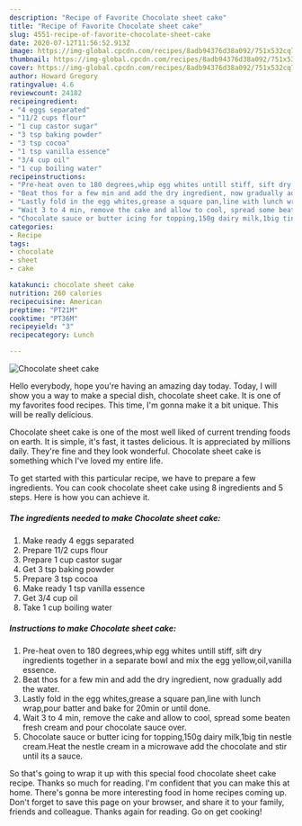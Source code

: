 ```yaml
---
description: "Recipe of Favorite Chocolate sheet cake"
title: "Recipe of Favorite Chocolate sheet cake"
slug: 4551-recipe-of-favorite-chocolate-sheet-cake
date: 2020-07-12T11:56:52.913Z
image: https://img-global.cpcdn.com/recipes/8adb94376d38a092/751x532cq70/chocolate-sheet-cake-recipe-main-photo.jpg
thumbnail: https://img-global.cpcdn.com/recipes/8adb94376d38a092/751x532cq70/chocolate-sheet-cake-recipe-main-photo.jpg
cover: https://img-global.cpcdn.com/recipes/8adb94376d38a092/751x532cq70/chocolate-sheet-cake-recipe-main-photo.jpg
author: Howard Gregory
ratingvalue: 4.6
reviewcount: 24182
recipeingredient:
- "4 eggs separated"
- "11/2 cups flour"
- "1 cup castor sugar"
- "3 tsp baking powder"
- "3 tsp cocoa"
- "1 tsp vanilla essence"
- "3/4 cup oil"
- "1 cup boiling water"
recipeinstructions:
- "Pre-heat oven to 180 degrees,whip egg whites untill stiff, sift dry ingredients together in a separate bowl and mix the egg yellow,oil,vanilla essence."
- "Beat thos for a few min and add the dry ingredient, now gradually add the water."
- "Lastly fold in the egg whites,grease a square pan,line with lunch wrap,pour batter and bake for 20min or until done."
- "Wait 3 to 4 min, remove the cake and allow to cool, spread some beaten fresh cream and pour chocolate sauce over."
- "Chocolate sauce or butter icing for topping,150g dairy milk,1big tin nestle cream.Heat the nestle cream in a microwave add the chocolate and stir until its a sauce."
categories:
- Recipe
tags:
- chocolate
- sheet
- cake

katakunci: chocolate sheet cake 
nutrition: 260 calories
recipecuisine: American
preptime: "PT21M"
cooktime: "PT36M"
recipeyield: "3"
recipecategory: Lunch

---
```



![Chocolate sheet cake](https://img-global.cpcdn.com/recipes/8adb94376d38a092/751x532cq70/chocolate-sheet-cake-recipe-main-photo.jpg)

Hello everybody, hope you're having an amazing day today. Today, I will show you a way to make a special dish, chocolate sheet cake. It is one of my favorites food recipes. This time, I'm gonna make it a bit unique. This will be really delicious.



Chocolate sheet cake is one of the most well liked of current trending foods on earth. It is simple, it's fast, it tastes delicious. It is appreciated by millions daily. They're fine and they look wonderful. Chocolate sheet cake is something which I've loved my entire life.


To get started with this particular recipe, we have to prepare a few ingredients. You can cook chocolate sheet cake using 8 ingredients and 5 steps. Here is how you can achieve it.

<!--inarticleads1-->

##### The ingredients needed to make Chocolate sheet cake:

1. Make ready 4 eggs separated
1. Prepare 11/2 cups flour
1. Prepare 1 cup castor sugar
1. Get 3 tsp baking powder
1. Prepare 3 tsp cocoa
1. Make ready 1 tsp vanilla essence
1. Get 3/4 cup oil
1. Take 1 cup boiling water




<!--inarticleads2-->

##### Instructions to make Chocolate sheet cake:

1. Pre-heat oven to 180 degrees,whip egg whites untill stiff, sift dry ingredients together in a separate bowl and mix the egg yellow,oil,vanilla essence.
1. Beat thos for a few min and add the dry ingredient, now gradually add the water.
1. Lastly fold in the egg whites,grease a square pan,line with lunch wrap,pour batter and bake for 20min or until done.
1. Wait 3 to 4 min, remove the cake and allow to cool, spread some beaten fresh cream and pour chocolate sauce over.
1. Chocolate sauce or butter icing for topping,150g dairy milk,1big tin nestle cream.Heat the nestle cream in a microwave add the chocolate and stir until its a sauce.




So that's going to wrap it up with this special food chocolate sheet cake recipe. Thanks so much for reading. I'm confident that you can make this at home. There's gonna be more interesting food in home recipes coming up. Don't forget to save this page on your browser, and share it to your family, friends and colleague. Thanks again for reading. Go on get cooking!
